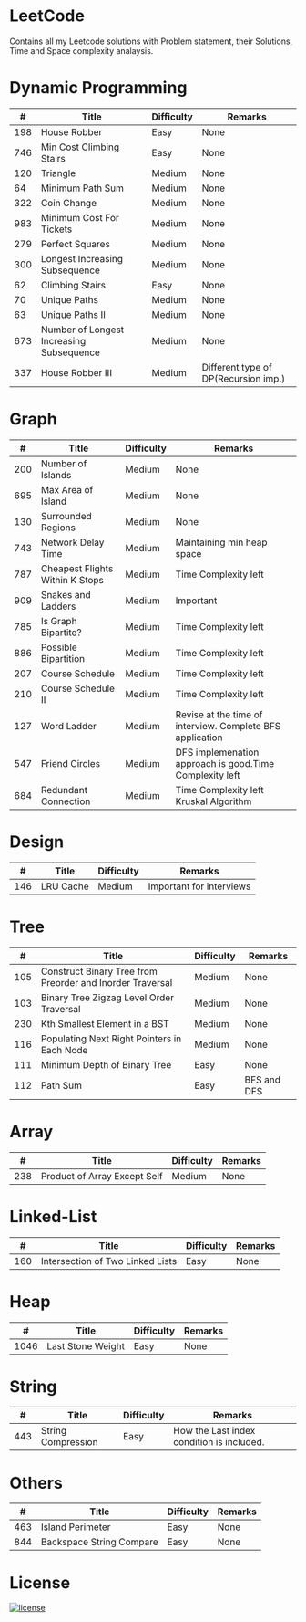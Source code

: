 # LeetCode
Contains all my Leetcode solutions with Problem statement, their Solutions, Time and Space complexity analaysis.

# Dynamic Programming 
| # | Title | Difficulty | Remarks |
| --- | --- | --- | --- |
| 198 | House Robber | Easy | None |
| 746 | Min Cost Climbing Stairs | Easy | None |
| 120 | Triangle | Medium | None |
| 64 | Minimum Path Sum | Medium | None |
| 322 | Coin Change | Medium | None |
| 983 | Minimum Cost For Tickets | Medium | None |
| 279 | Perfect Squares | Medium | None |
| 300 | Longest Increasing Subsequence | Medium | None |
| 62 | Climbing Stairs | Easy | None |
| 70 | Unique Paths | Medium | None |
| 63 | Unique Paths II | Medium | None |
| 673 | Number of Longest Increasing Subsequence | Medium | None |
| 337 | House Robber III | Medium | Different type of DP(Recursion imp.) |

# Graph
| # | Title | Difficulty | Remarks |
| --- | --- | --- | --- |
| 200 | Number of Islands | Medium | None |
| 695 | Max Area of Island | Medium | None |
| 130 | Surrounded Regions | Medium | None |
| 743 | Network Delay Time | Medium | Maintaining min heap space |
| 787 | Cheapest Flights Within K Stops | Medium | Time Complexity left |
| 909 | Snakes and Ladders | Medium | Important |
| 785 | Is Graph Bipartite? | Medium | Time Complexity left |
| 886 | Possible Bipartition | Medium | Time Complexity left |
| 207 | Course Schedule | Medium | Time Complexity left |
| 210 | Course Schedule II | Medium | Time Complexity left |
| 127 | Word Ladder | Medium | Revise at the time of interview. Complete BFS application |
| 547 | Friend Circles | Medium | DFS implemenation approach is good.Time Complexity left |
| 684 | Redundant Connection | Medium | Time Complexity left Kruskal Algorithm |

# Design
| # | Title | Difficulty | Remarks |
| --- | --- | --- | --- |
| 146 | LRU Cache | Medium | Important for interviews |
 
# Tree
| # | Title | Difficulty | Remarks |
| --- | --- | --- | --- |
| 105 | Construct Binary Tree from Preorder and Inorder Traversal | Medium | None |
| 103 | Binary Tree Zigzag Level Order Traversal | Medium | None |
| 230 | Kth Smallest Element in a BST | Medium | None |
| 116 | Populating Next Right Pointers in Each Node | Medium | None |
| 111 | Minimum Depth of Binary Tree | Easy | None |
| 112 | Path Sum | Easy | BFS and DFS |

# Array
| # | Title | Difficulty | Remarks |
| --- | --- | --- | --- |
| 238 | Product of Array Except Self | Medium | None |

# Linked-List
| # | Title | Difficulty | Remarks |
| --- | --- | --- | --- |
| 160 | Intersection of Two Linked Lists| Easy | None |

# Heap
| # | Title | Difficulty | Remarks |
| --- | --- | --- | --- |
| 1046 | Last Stone Weight | Easy | None |

# String
| # | Title | Difficulty | Remarks |
| --- | --- | --- | --- |
| 443 | String Compression | Easy | How the Last index condition is included. |

# Others
| # | Title | Difficulty | Remarks |
| --- | --- | --- | --- |
| 463 | Island Perimeter | Easy |  None |
| 844 | Backspace String Compare | Easy | None |


# License

[![license](https://img.shields.io/github/license/DAVFoundation/captain-n3m0.svg?style=flat-square)](https://github.com/DAVFoundation/captain-n3m0/blob/master/LICENSE)
